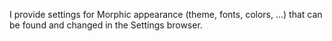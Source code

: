I provide settings for Morphic appearance (theme, fonts, colors, ...) that can be found and changed in the Settings browser.